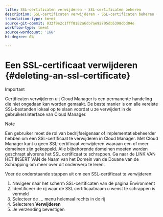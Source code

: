 ```yaml
---
title: SSL-certificaten verwijderen - SSL-certificaten beheren
description: SSL-certificaten verwijderen - SSL-certificaten beheren
translation-type: tm+mt
source-git-commit: 032f9e2c1fff8182a6db7ae92795db5398cbd04e
workflow-type: tm+mt
source-wordcount: '166'
ht-degree: 0%

---
```



# Een SSL-certificaat verwijderen {#deleting-an-ssl-certificate}

>[!IMPORTANT]
>Certificaten verwijderen uit Cloud Manager is een permanente handeling die niet ongedaan kan worden gemaakt. De beste manier is om alle vereiste SSL-bestanden lokaal op te slaan voordat u ze verwijdert in de gebruikersinterface van Cloud Manager.

>[!NOTE]
>Een gebruiker moet de rol van bedrijfseigenaar of implementatiebeheerder hebben om een SSL-certificaat te verwijderen in Cloud Manager. Met Cloud Manager kunt u geen SSL-certificaat verwijderen waaraan een of meer domeinen zijn gekoppeld.  Alle bijbehorende domeinen moeten worden geschrapt alvorens het SSL certificaat te schrappen. Ga naar de LINK VAN HET INSERT VAN de Naam van het Domein van de Douane van de Schrapping om meer over dit onderwerp te leren.

Voer de onderstaande stappen uit om een SSL-certificaat te verwijderen:

1. Navigeer naar het scherm SSL-certificaten van de pagina Environment
1. Identificeer de rij waar de SSL certificaatnaam u wenst te schrappen is vermeld
1. Selecteer de **...** menu helemaal rechts in de rij
1. Selecteren **Verwijderen**
1. Je verzending bevestigen
